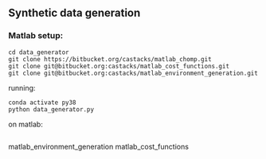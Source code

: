 ## Synthetic data generation


### Matlab setup:

```
cd data_generator
git clone https://bitbucket.org/castacks/matlab_chomp.git
git clone git@bitbucket.org:castacks/matlab_cost_functions.git
git clone git@bitbucket.org:castacks/matlab_environment_generation.git
```

running:
```
conda activate py38
python data_generator.py
```


on matlab:
```

``` 
matlab_environment_generation
matlab_cost_functions